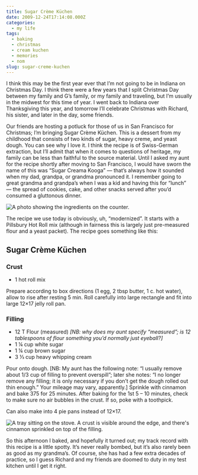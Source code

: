 ```yaml
---
title: Sugar Crème Küchen
date: 2009-12-24T17:14:08.000Z
categories:
  - my life
tags:
  - baking
  - christmas
  - cream kuchen
  - memories
  - nom
slug: sugar-creme-kuchen
---
```


I think this may be the first year ever that I’m not going to be in Indiana on Christmas Day. I think there were a few years that I split Christmas Day between my family and G’s family, or my family and traveling, but I’m usually in the midwest for this time of year. I went back to Indiana over Thanksgiving this year, and tomorrow I’ll celebrate Christmas with Richard, his sister, and later in the day, some friends.

Our friends are hosting a potluck for those of us in San Francisco for Christmas; I’m bringing Sugar Crème Küchen. This is a dessert from my childhood that consists of two kinds of sugar, heavy creme, and yeast dough. You can see why I love it. I think the recipe is of Swiss-German extraction, but I’ll admit that when it comes to questions of heritage, my family can be less than faithful to the source material. Until I asked my aunt for the recipe shortly after moving to San Francisco, I would have sworn the name of this was “Sugar Creama Kooga” — that’s always how it sounded when my dad, grandpa, or grandma pronounced it. I remember going to great grandma and grandpa’s when I was a kid and having this for “lunch” — the spread of cookies, cake, and other snacks served after you’d consumed a gluttonous dinner.

![A photo showing the ingredients on the counter.](http://farm3.static.flickr.com/2652/4211524005_bb98d60f3c.jpg "The ingredients")

The recipe we use today is obviously, uh, “modernized”. It starts with a Pillsbury Hot Roll mix (although in fairness this is largely just pre-measured flour and a yeast packet). The recipe goes something like this:

## Sugar Crème Küchen

### Crust

- 1 hot roll mix

Prepare according to box directions (1 egg, 2 tbsp butter, 1 c. hot water), allow to rise after resting 5 min. Roll carefully into large rectangle and fit into large 12×17 jelly roll pan.

### Filling

- 12 T Flour (measured) _[NB: why does my aunt specify “measured”; is 12 tablespoons of flour something you’d normally just eyeball?]_
- 1 ¼ cup white sugar
- 1 ¼ cup brown sugar
- 3 ⅓ cup heavy whipping cream

Pour onto dough. [NB: My aunt has the following note: “I usually remove about 1/3 cup of filling to prevent overspill”; later she notes: “I no longer remove any filling; it is only necessary if you don’t get the dough rolled out thin enough.” Your mileage may vary, apparently.] Sprinkle with cinnamon and bake 375 for 25 minutes. After baking for the 1st 5 – 10 minutes, check to make sure no air bubbles in the crust. If so, poke with a toothpick.

Can also make into 4 pie pans instead of 12×17.

![A tray sitting on the stove. A crust is visible around the edge, and there's cinnamon sprinkled on top of the filling.](http://farm5.static.flickr.com/4011/4212288314_f2be2eb8f8.jpg "The Finished Product")

So this afternoon I baked, and hopefully it turned out; my track record with this recipe is a little spotty. It’s never really bombed, but it’s also rarely been as good as my grandma’s. Of course, she has had a few extra decades of practice, so I guess Richard and my friends are doomed to duty in my test kitchen until I get it right.
